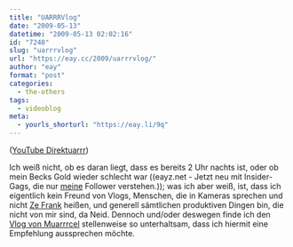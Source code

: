 ```yaml
---
title: "UARRRVlog"
date: "2009-05-13"
datetime: "2009-05-13 02:02:16"
id: "7240"
slug: "uarrrvlog"
url: "https://eay.cc/2009/uarrrvlog/"
author: "eay"
format: "post"
categories:
  - the-others
tags:
  - videoblog
meta:
  - yourls_shorturl: "https://eay.li/9q"
---
```


 ([YouTube Direktuarrr](http://www.youtube.com/watch?v=GnswkYvUwOk))

Ich weiß nicht, ob es daran liegt, dass es bereits 2 Uhr nachts ist, oder ob mein Becks Gold wieder schlecht war ((eayz.net - Jetzt neu mit Insider-Gags, die nur [meine](http://twitter.com/Eay) Follower verstehen.)); was ich aber weiß, ist, dass ich eigentlich kein Freund von Vlogs, Menschen, die in Kameras sprechen und nicht [Ze Frank](http://www.zefrank.com/) heißen, und generell sämtlichen produktiven Dingen bin, die nicht von mir sind, da Neid. Dennoch und/oder deswegen finde ich den [Vlog von Muarrrcel](http://uarrr.org/blog/tag/vlog/) stellenweise so unterhaltsam, dass ich hiermit eine Empfehlung aussprechen möchte.
